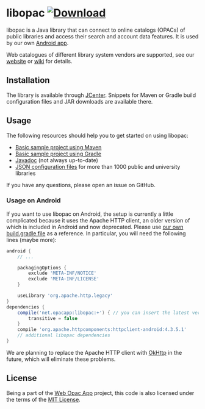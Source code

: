 libopac  [ ![Download](https://api.bintray.com/packages/opacapp/libs/libopac/images/download.svg) ](https://bintray.com/opacapp/libs/libopac/_latestVersion)
=======
libopac is a Java library that can connect to online catalogs (OPACs) of public libraries and access their search and account data features. It is used by our own [Android app](https://github.com/opacapp/opacclient).

Web catalogues of different library system vendors are supported, see our [website](http://de.opacapp.net/kompatibilitaet/) or [wiki](https://github.com/raphaelm/opacclient/wiki/Supported-library-types) for details.

Installation
------------
The library is available through [JCenter](https://bintray.com/opacapp/libs/libopac/). Snippets for Maven or Gradle build configuration files and JAR downloads are available there.

Usage
-----
The following resources should help you to get started on using libopac:

* [Basic sample project using Maven](https://github.com/opacapp/libopac-sample-mvn) 
* [Basic sample project using Gradle](https://github.com/opacapp/libopac-sample-gradle) 
* [Javadoc](https://opac.app/doc/) (not always up-to-date)
* [JSON configuration files](https://github.com/opacapp/opacclient/blob/master/opacclient/opacapp/LIBRARY_DATA.md) for more than 1000 public and university libraries

If you have any questions, please open an issue on GitHub.

### Usage on Android

If you want to use libopac on Android, the setup is currently a little complicated because it uses the Apache HTTP client, an older version of which is included in Android and now deprecated. Please use [our own build.gradle file](https://github.com/opacapp/opacclient/blob/master/opacclient/opacapp/build.gradle) as a reference. In particular, you will need the following lines (maybe more):

```groovy
android {
    // ...

    packagingOptions {
        exclude 'META-INF/NOTICE'
        exclude 'META-INF/LICENSE'
    }

    useLibrary 'org.apache.http.legacy'
}
dependencies {
    compile('net.opacapp:libopac:+') { // you can insert the latest version here
        transitive = false
    }
    compile 'org.apache.httpcomponents:httpclient-android:4.3.5.1'
    // additional libopac dependencies
}
```

We are planning to replace the Apache HTTP client with [OkHttp](http://square.github.io/okhttp/) in the future, which will eliminate these problems.

License
-------
Being a part of the [Web Opac App](https://github.com/opacapp/opacclient) project, this code is also licensed under the terms of the [MIT License](http://opensource.org/licenses/mit-license.php).
